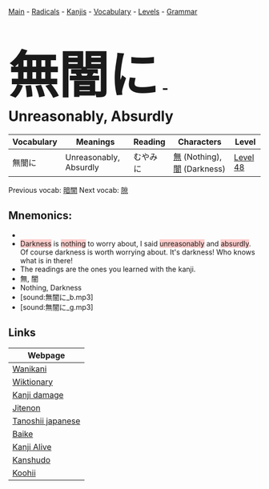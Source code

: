 <style> bigfont {font-size: 100px}</style>
[Main](../README.md) -
[Radicals](../radicals.md) -
[Kanjis](../kanjis.md) -
[Vocabulary](../vocabulary.md) -
[Levels](../levels.md) -
[Grammar](../grammar.md)
# <bigfont> 無闇に</bigfont> - Unreasonably, Absurdly 

| Vocabulary | Meanings | Reading | Characters | Level |
| --- | --- | --- | --- | --- |
| 無闇に | Unreasonably, Absurdly | むやみに |  [無](../kanjis/無.md) (Nothing), [闇](../kanjis/闇.md) (Darkness) | [Level 48](../levels/wk_level48.md) |

Previous vocab: [暗闇](暗闇.md) Next vocab: [隙](隙.md) 

## Mnemonics:

* 
* <span style="background-color:#ffcccb"> Darkness</span> is <span style="background-color:#ffcccb"> nothing</span> to worry about, I said <span style="background-color:#ffcccb"> unreasonably</span> and <span style="background-color:#ffcccb"> absurdly</span>. Of course darkness is worth worrying about. It's darkness! Who knows what is in there!
* The readings are the ones you learned with the kanji.
* 無, 闇
* Nothing, Darkness
* [sound:無闇に_b.mp3]
* [sound:無闇に_g.mp3]


## Links 

| Webpage |
| --- |
| [Wanikani          ](https://www.wanikani.com/kanji/無闇に) |
| [Wiktionary        ](https://en.wiktionary.org/wiki/無闇に) |
| [Kanji damage      ](http://www.kanjidamage.com/kanji/search?utf8=✓&q=無闇に) |
| [Jitenon           ](https://jitenon.com/kanji/無闇に) |
| [Tanoshii japanese ](https://www.tanoshiijapanese.com/dictionary/kanji.cfm?k=無闇に) |
| [Baike             ](https://baike.baidu.com/item/無闇に) |
| [Kanji Alive       ](https://app.kanjialive.com/無闇に) |
| [Kanshudo          ](https://www.kanshudo.com/searchmn?q=無闇に) |
| [Koohii            ](https://kanji.koohii.com/study/kanji/無闇に) |

